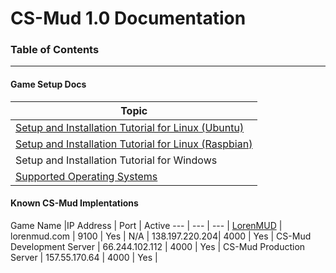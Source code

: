 # CS-Mud 1.0 Documentation

### Table of Contents
-----------------

#### Game Setup Docs

Topic |
--- |
[Setup and Installation Tutorial for Linux (Ubuntu)](setup-linux-ubuntu.md) |
[Setup and Installation Tutorial for Linux (Raspbian)](setup-linux-raspbian.md) |
Setup and Installation Tutorial for Windows |
[Supported Operating Systems](supported-operating-systems.md) |

#### Known CS-Mud Implentations

Game Name |IP Address | Port | Active
--- | --- | --- | 
[LorenMUD](http://www.lorenmud.com) | lorenmud.com | 9100 | Yes |
N/A | 138.197.220.204| 4000 | Yes |
CS-Mud Development Server | 66.244.102.112 | 4000 | Yes |
CS-Mud Production Server | 157.55.170.64 | 4000 | Yes |

